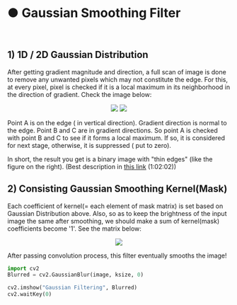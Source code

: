 <h1> ● Gaussian Smoothing Filter </h1>
<br>
   
## 1) 1D / 2D Gaussian Distribution
After getting gradient magnitude and direction, a full scan of image is done to remove any unwanted pixels which may not constitute the edge. For this, at every pixel, pixel is checked if it is a local maximum in its neighborhood in the direction of gradient. Check the image below:   

<p align="center"><img src="https://matthew-brett.github.io/teaching/_images/smoothing_intro-3.png"></img>
<img src="https://i2.wp.com/theailearner.com/wp-content/uploads/2019/05/normal4.png?resize=625%2C368&ssl=1"></img></p>      


Point A is on the edge ( in vertical direction). Gradient direction is normal to the edge. Point B and C are in gradient directions. So point A is checked with point B and C to see if it forms a local maximum. If so, it is considered for next stage, otherwise, it is suppressed ( put to zero).

In short, the result you get is a binary image with "thin edges" (like the figure on the right).
(Best description in [this link](https://www.youtube.com/watch?v=7mEiTU-XgCo&feature=youtu.be) (1:02:02))   
        
        
## 2) Consisting Gaussian Smoothing Kernel(Mask)
Each coefficient of kernel(= each element of mask matrix) is set based on Gaussian Distribution above. Also, so as to keep the brightness of the input image the same after smoothing, we should make a sum of kernel(mask) coefficients become '1'. See the matrix below:

<p align="center"><img src="https://homepages.inf.ed.ac.uk/rbf/HIPR2/figs/gausmask.gif"></img></p> 

After passing convolution process, this filter eventually smooths the image!

```python
import cv2
Blurred = cv2.GaussianBlur(image, ksize, 0)

cv2.imshow("Gaussian Filtering", Blurred)
cv2.waitKey(0)
```
